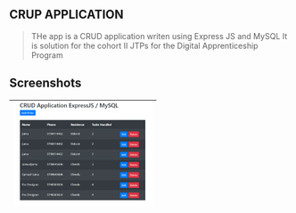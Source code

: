 ##  CRUP APPLICATION
> THe app is a CRUD application writen using Express JS and MySQL
> It is solution for the cohort II JTPs for the Digital Apprenticeship Program

## Screenshots
|<img src="screenshots/1.PNG" width=250/>|
|:--:|